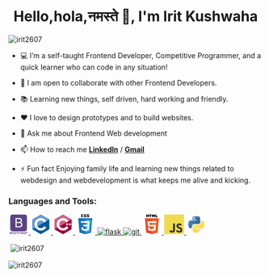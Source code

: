 <h1 align="center">Hello,hola,नमस्ते 🙏, I'm Irit Kushwaha</h1>
<p align="left"> <img src="https://komarev.com/ghpvc/?username=irit2607&label=Profile%20views&color=0e75b6&style=flat" alt="irit2607" /> </p>

- 💻 I’m a self-taught Frontend Developer, Competitive Programmer, and a quick learner who can code in any situation!

- 👯 I am open to collaborate with other Frontend Developers.

- 📚 Learning new things, self driven, hard working and friendly.

- ❤️ I love to design prototypes and to build websites.

- 💬 Ask me about Frontend Web development

- 📫 How to reach me <a href="https://linkedin.com/in/https://www.linkedin.com/in/irit-kushwaha-2607/" target="blank">**Linkedln**</a> / <a href="iritkushwaha2607@gmail.com" target="blank">**Gmail**</a>

- ⚡ Fun fact Enjoying family life and learning new things related to webdesign and webdevelopment is what keeps me alive and kicking.



<h3 align="left">Languages and Tools:</h3>
<p align="left"> <a href="https://getbootstrap.com" target="_blank"> <img src="https://raw.githubusercontent.com/devicons/devicon/master/icons/bootstrap/bootstrap-plain-wordmark.svg" alt="bootstrap" width="40" height="40"/> </a> <a href="https://www.cprogramming.com/" target="_blank"> <img src="https://raw.githubusercontent.com/devicons/devicon/master/icons/c/c-original.svg" alt="c" width="40" height="40"/> </a> <a href="https://www.w3schools.com/cpp/" target="_blank"> <img src="https://raw.githubusercontent.com/devicons/devicon/master/icons/cplusplus/cplusplus-original.svg" alt="cplusplus" width="40" height="40"/> </a> <a href="https://www.w3schools.com/css/" target="_blank"> <img src="https://raw.githubusercontent.com/devicons/devicon/master/icons/css3/css3-original-wordmark.svg" alt="css3" width="40" height="40"/> </a> <a href="https://flask.palletsprojects.com/" target="_blank"> <img src="https://www.vectorlogo.zone/logos/pocoo_flask/pocoo_flask-icon.svg" alt="flask" width="40" height="40"/> </a> <a href="https://git-scm.com/" target="_blank"> <img src="https://www.vectorlogo.zone/logos/git-scm/git-scm-icon.svg" alt="git" width="40" height="40"/> </a> <a href="https://www.w3.org/html/" target="_blank"> <img src="https://raw.githubusercontent.com/devicons/devicon/master/icons/html5/html5-original-wordmark.svg" alt="html5" width="40" height="40"/> </a> <a href="https://developer.mozilla.org/en-US/docs/Web/JavaScript" target="_blank"> <img src="https://raw.githubusercontent.com/devicons/devicon/master/icons/javascript/javascript-original.svg" alt="javascript" width="40" height="40"/> </a> <a href="https://www.python.org" target="_blank"> <img src="https://raw.githubusercontent.com/devicons/devicon/master/icons/python/python-original.svg" alt="python" width="40" height="40"/> </a> </p>


<p>&nbsp;<img align="center" src="https://github-readme-stats.vercel.app/api?username=irit2607&theme=midnight-purple&show_icons=true&locale=en" alt="irit2607" /></p>

<p><img align="center" src="https://github-readme-streak-stats.herokuapp.com/?user=irit2607&theme=midnight-purple" alt="irit2607" /></p>

